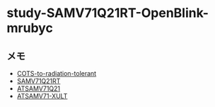 # study-SAMV71Q21RT-OpenBlink-mrubyc

## メモ
- [COTS-to-radiation-tolerant](https://www.microchip.com/en-us/about/news-releases/products/cots-to-radiation-tolerant-and-radiation-hardened-arm-core-mcus)
- [SAMV71Q21RT](https://www.microchip.com/en-us/product/samv71q21rt)
- [ATSAMV71Q21](https://www.microchip.com/en-us/product/atsamv71q21)
- [ATSAMV71-XULT](https://www.microchip.com/en-us/development-tool/ATSAMV71-XULT)
